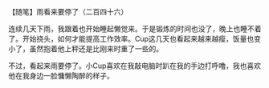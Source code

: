 【随笔】雨看来要停了（二百四十六）

连续几天下雨，我跟着也开始睡起懒觉来。于是锻炼的时间也没了，晚上也睡不着了。开始挠头，如何才能提高工作效率。Cup这几天也看起来越来越瘦，饭量也变小了，虽然抱着他上秤还是比刚来时重了一些的。

不过，看起来雨要停了。小Cup喜欢在我敲电脑时趴在我的手边打呼噜，我也喜欢他在我身边一脸慵懒陶醉的样子。